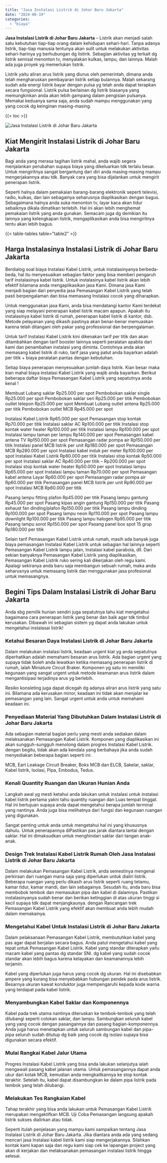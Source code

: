 ```yaml
---
title: "Jasa Instalasi Listrik di Johar Baru Jakarta"
date: "2024-06-19"
categories: 
  - "biaya"
---
```


**Jasa Instalasi Listrik di Johar Baru Jakarta** – Listrik akan menjadi salah satu kebutuhan tiap-tiap orang dalam kehidupan sehari-hari. Tanpa adanya listrik, tiap-tiap manusia tentunya akan sulit untuk melakukan aktivitas sehari-harinya yg berhubungan dg listirik. Sebagian aktivitas yg terkait dg listrik semisal menonton tv, menyalakan kulkas, lampu, dan lainnya. Malah ada juga proyek yg memerlukan listrik.

Listrik yaitu aliran arus listrik yang diurus oleh pemerintah, dimana anda telah mengharuskan pembayaran listrik setiap bulannya. Malah sekarang sudah ada energi listrik bayar dengan pulsa yg telah anda dapat terapkan secara fungsional. Listrik pulsa berlainan dg listrik biasanya yang memungkinkan anda akan lebih gampang dalam pengisian pulsanya. Memakai keduanya sama saja, anda sudah mampu menggunakan yang yang cocok dg keinginan masing-masing.

{{< toc >}}

![Jasa Instalasi Listrik di Johar Baru Jakarta](/images/instalasi-listrik-murah07.png)

## Kiat Mengirit Instalasi Listrik di Johar Baru Jakarta

Bagi anda yang merasa tagihan listrik mahal, anda wajib segera menjalankan perubahan supaya biaya yang dikeluarkan tdk terlalu besar. Untuk mengiritnya sangat bergantung dari diri anda masing-masing mampu mengerjakannya atau tdk. Banyak cara yang bisa dijalankan untuk mengirit penerapan listrik.

Seperti halnya dalam pemakaian barang-barang elektronik seperti televisi, radio, kulkas, dan lain sebagainya seharusnya diaplikasikan dengan bagus. Sebagaimana halnya anda suka menonton tv, layar kaca akan tidur sebaiknya dikala dimatikan terlebih. Hal ini akan lebih menghemat pemakaian listrik yang anda gunakan. Semacam juga dg demikian itu lainnya yang kelengkapan listrik, mengaplikasikan anda bisa mengiritnya tentu akan lebih bagus.

{{< table-tables table="table2" >}}

## Harga Instalasinya Instalasi Listrik di Johar Baru Jakarta

Berdialog soal biaya Instalasi Kabel Listrik, untuk instalasinyanya berbeda-beda, hal itu menyesuaikan sebagian faktor yang bisa memberi pengaruh tarif instalasinya kabel listrik. Untuk instalasinya kabel listrik akan lebih efektif bilamana anda mengaplikasikan jasa Kami. Dimana jasa Kami menjadi bagian dari penyedia jasa Pemasangan Kabel Listrik yang telah pasti berpengalaman dan bisa memasang Instalasi cocok yang diharapkan.

Untuk menggunakan jasa Kami, anda bisa mendatangi kantor Kami terdekat yang siap melayani penerapan kabel listrik macam apapun. Apakah itu instalasinya kabel listrik di rumah, penerapan kabel listrik di kantor, dsb. Metode pelayanan yang dikasih pastinya akan benar-benar memuaskan karena telah ditangani oleh pakar yang professional dan berpengalaman.

Untuk tarif Instalasi Kabel Listrik kini dikenakan tarif per titik dan akan ditambahkan dengan tarif booster lainnya seperti peralatan apabila dari kami dan penambahan instalasi yang diminta. Contohnya anda akan memasang kabel listrik di ruko, tarif jasa yang patut anda bayarkan adalah per titik + biaya peralatan pantas dengan kebutuhan.

Setiap biaya penerapan menyesuaikan jumlah daya listrik. Kian besar maka kian mahal biaya instalasi Kabel Listrik yang wajib anda bayarkan. Berikut beberapa daftar biaya Pemasangan Kabel Listrik yang sepatutnya anda kenal !

Membuat Lubang saklar Rp25.000 per spot Pembobokan saklar single Rp25.000 per spot Pembobokan saklar seri Rp25.000 per titik Pembobokan outlet telepon Rp25.000 per spot Membuat Lubang outlet antena Rp25.000 per titik Pembobokan outlet MCB Rp45.000 per spot

Instalasi Kabel Listrik Rp65.000 per spot Pemasangan stop kontak Rp70.000 per titik Instalasi saklar AC Rp100.000 per titik Instalasi stop kontak water heater Rp100.000 per titik Instalasi lampu Rp100.000 per spot Instalasi lampu taman per lampu Rp140.000 per spot Pemasangan kabel antena TV Rp150.000 per spot Pemasangan radar pompa air Rp150.000 per titik Instalasi panel MCB listrik per unit Rp180.000 per spot Pemasangan MCB Rp280.000 per spot Instalasi kabel induk per meter Rp100.000 per spot Instalasi Kabel Listrik Rp60.000 per titik Instalasi stop kontak Rp50.000 per spot Instalasi saklar AC Rp40.000 per titik – Rp200.000 per spot Instalasi stop kontak water heater Rp50.000 per spot Instalasi lampu Rp65.000 per spot Instalasi lampu taman Rp70.000 per spot Pemasangan kabel antena Layar Rp60.000 per spot Pemasangan radar pompa air Rp60.000 per titik Pemasangan panel MCB listrik per unit Rp90.000 per spot Instalasi MCB Rp60.000 per titik

Pasang lampu fitting plafon Rp45.000 per titik Pasang lampu gantung Rp45.000 per spot Pasang kipas angin gantung Rp150.000 per titik Pasang exhaust fan dinding/plafon Rp150.000 per titik Pasang lampu dinding Rp100.000 per spot Pasang lampu neon Rp110.000 per spot Pasang lampu downlight Rp100.000 per titik Pasang lampu halogen Rp95.000 per titik Pasang lampu sorot Rp150.000 per spot Pasang panel box spot 15 grup Rp180.000 per titik

Selain tarif Pemasangan Kabel Listrik untuk rumah, masih ada banyak juga biaya pemasangan Instalasi Kabel Listrik untuk sebagian hal lainnya seperti Pemasangan Kabel Listrik lampu jalan, Instalasi kabel parabola, dll. Dari sekian banyaknya Pemasangan Kabel Listrik yang diaplikasikan, Pemasangan Kabel Listrik ruko sering kali dikerjakan oleh regu kami. Apalagi sekiranya anda baru saja membangun sebuah rumah, maka anda seharusnya untuk memasang listrik dan menggunakan jasa profesional untuk memasangnya.

## Begini Tips Dalam Instalasi Listrik di Johar Baru Jakarta


Anda sbg pemilik hunian sendiri juga sepatutnya tahu kiat mengetahui bagaimana cara penerapan listrik yang benar dan baik agar tdk timbul kerusakan. Dibawah ini sebagian sistem yg dapat anda lakukan untuk mengetahui instalasai listrik!

### Ketahui Besaran Daya Instalasi Listrik di Johar Baru Jakarta

Dalam melakukan instalasi listrik, keadaan urgent kiat yg anda sepatutnya diperhatikan adalah memahami besaran arus listrik. Ada bagian urgent yang supaya tidak boleh anda lewatkan ketika memasang penerapan listrik di rumah, ialah Miniature Circuit Braker. Komponen yg satu ini memiliki kegunaan yang sangat urgent untuk metode keamanan arus listrik dalam mengantisipasi terjadinya arus yg berlebih.

Resiko konsleting juga dapat dicegah dg adanya aliran arus listrik yang satu ini. Bilamana ada kerusakan minor, keadaan ini tidak akan menjalar ke pemasangan yang lain. Sangat urgent untuk anda untuk memahami keadaan ini.

### Penyediaan Material Yang Dibutuhkan Dalam Instalasi Listrik di Johar Baru Jakarta

Ada sebagian material bagian perlu yang mesti anda sediakan dalam melaksanakan Pemasangan Kabel Listrik. Komponen yang diaplikasikan ini akan sungguh-sungguh menolong dalam progres Instalasi Kabel Listrik. dengan begitu, tidak akan ada kendala yang berbahaya jika anda sudah menyediakan beberapa bagian seperti ini:

MCB, Eart Leakage Circuit Breaker, Boks MCB dan ELCB, Sakelar, saklar, Kabel listrik, Isolasi, Pipa, Embodus, Tedus.

### Kenali Quantity Ruangan dan Ukuran Hunian Anda

Langkah awal yg mesti ketahui anda lakukan untuk instalasi untuk instalasi kabel listrik pertama yakni tahu quantity ruangan dan Luas tempat tinggal. Hal ini bertujuan supaya anda dapat mengetahui berapa jumlah terminal yang nantinya. Anda juga bisa melihatnya dari fungsi dan kegunaan ruangan yang digunakan.

Sangat penting untuk anda untuk mengetahui hal ini yang khususnya dahulu. Untuk penerapannya diPastikan pas jarak diantara lantai dengan saklar. Hal ini dimaksudkan untuk menghindari saklar dari tangan anak-anak.

### Design Trek Instalasi Kabel Listrik Rumah Oleh Jasa Instalasi Listrik di Johar Baru Jakarta

Dalam melakukan Pemasangan Kabel Listrik, anda semestinya mengenal perkiraan dari ruangan mana saja yang diperlukan untuk dialiri listrik. Beberapa ruangan yang perlu dikasih arus listrik seperti ruang tetamu, kamar tidur, kamar mandi, dan lain sebagainya. Sesudah itu, anda baru bisa membobok tembok dan memasukan pipa dan kabel di dalamnya. Pastikan instalasinyanya sudah benar dan berikan ketinggian di atas ukuran tinggi si kecil supaya tdk dapat menjangkaunya. dengan Rancangan trek Pemasangan Kabel Listrik yang efektif akan membuat anda lebih mudah dalam memakainya.

### Mengetahui Kabel Untuk Instalasi Listrik di Johar Baru Jakarta

Dalam pelaksanaan Pemasangan Kabel Listrik, membutuhkan kabel yang pas agar dapat berjalan secara bagus. Anda patut mengetahui kabel yang tepat untuk Pemasangan Kabel Listrik. Kabel yang standar diterapkan yaitu macam kabel yang pantas dg standar SNI. dg kabel yang sudah cocok standar akan lebih bagus karena kelayakan dan keamanannya lebih terjamin.

Kabel yang diperlukan juga harus yang cocok dg ukuran. Hal ini disebabkan ampere yang kurang bisa menyebabkan hubungan pendek pada arus listrik. Besarnya ukuran kawat konduktor juga mempengaruhi kepada kode warna yang terdapat pada kabel listrik.

### Menyambungkan Kabel Saklar dan Komponennya

Kabel pada trek utama nantinya diteruskan ke tembok-tembok yang telah dilubangi seperti colokan saklar, dan lampu. Sambungkan seluruh kabel yang yang cocok dengan pasangannya dan pasang bagian-komponennya. Anda juga harus menetapkan untuk seluruh sambungan kabel dan pipa-pipa seluruh sudah ditutup dg baik yang cocok dg isolasi supaya bisa digunakan secara efektif.

### Mulai Rangkai Kabel Jalur Utama

Progres Instalasi Kabel Listrik yang bisa anda lakukan selanjutya ialah mengawali pasang kabel jalanan utama. Untuk pemasangannya dapat anda ukur dari kotak MCB, kemudian anda mengkaitkannya ke stop kontak terakhir. Setelah itu, kabel dapat disambungkan ke dalam pipa listrik pada tembok yang telah dilubangi.

### Melakukan Tes Rangkaian Kabel

Tahap terakhir yang bisa anda lakukan untuk Pemasangan Kabel Listrik merupakan mengaktifkan MCB. Uji Coba Pemasangan langsung apakah listrik sukses dialirkan atau tidak.

Seperti itulah penjelasan yang mampu kami sampaikan tentang Jasa Instalasi Listrik di Johar Baru Jakarta. Jika diantara anda ada yang sedang mencari jasa Instalasi kabel listrik kami siap mengerjakannya. Silahkan kontak kami kapan saja dan regu kami siap cek ke lapangan project yang akan di kerjakan dan melaksanakan pemasangan instalasi listrik hingga selesai.
